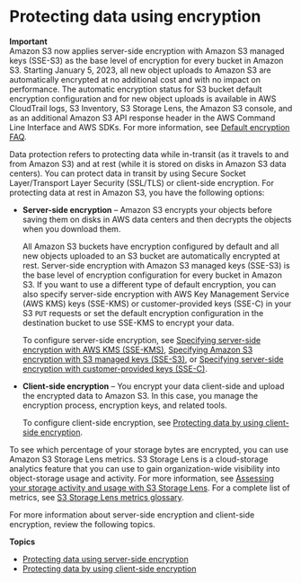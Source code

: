# Protecting data using encryption<a name="UsingEncryption"></a>

**Important**  
Amazon S3 now applies server\-side encryption with Amazon S3 managed keys \(SSE\-S3\) as the base level of encryption for every bucket in Amazon S3\. Starting January 5, 2023, all new object uploads to Amazon S3 are automatically encrypted at no additional cost and with no impact on performance\. The automatic encryption status for S3 bucket default encryption configuration and for new object uploads is available in AWS CloudTrail logs, S3 Inventory, S3 Storage Lens, the Amazon S3 console, and as an additional Amazon S3 API response header in the AWS Command Line Interface and AWS SDKs\. For more information, see [Default encryption FAQ](https://docs.aws.amazon.com/AmazonS3/latest/userguide/default-encryption-faq.html)\.

Data protection refers to protecting data while in\-transit \(as it travels to and from Amazon S3\) and at rest \(while it is stored on disks in Amazon S3 data centers\)\. You can protect data in transit by using Secure Socket Layer/Transport Layer Security \(SSL/TLS\) or client\-side encryption\. For protecting data at rest in Amazon S3, you have the following options:
+ **Server\-side encryption** – Amazon S3 encrypts your objects before saving them on disks in AWS data centers and then decrypts the objects when you download them\.

  All Amazon S3 buckets have encryption configured by default and all new objects uploaded to an S3 bucket are automatically encrypted at rest\. Server\-side encryption with Amazon S3 managed keys \(SSE\-S3\) is the base level of encryption configuration for every bucket in Amazon S3\. If you want to use a different type of default encryption, you can also specify server\-side encryption with AWS Key Management Service \(AWS KMS\) keys \(SSE\-KMS\) or customer\-provided keys \(SSE\-C\) in your S3 `PUT` requests or set the default encryption configuration in the destination bucket to use SSE\-KMS to encrypt your data\.

  To configure server\-side encryption, see [Specifying server\-side encryption with AWS KMS \(SSE\-KMS\)](specifying-kms-encryption.md), [Specifying Amazon S3 encryption with S3 managed keys \(SSE\-S3\)](specifying-s3-encryption.md), or [Specifying server\-side encryption with customer\-provided keys \(SSE\-C\)](ServerSideEncryptionCustomerKeys.md#specifying-s3-c-encryption)\.
+ **Client\-side encryption** – You encrypt your data client\-side and upload the encrypted data to Amazon S3\. In this case, you manage the encryption process, encryption keys, and related tools\.

  To configure client\-side encryption, see [Protecting data by using client\-side encryption](UsingClientSideEncryption.md)\.

To see which percentage of your storage bytes are encrypted, you can use Amazon S3 Storage Lens metrics\. S3 Storage Lens is a cloud\-storage analytics feature that you can use to gain organization\-wide visibility into object\-storage usage and activity\. For more information, see [ Assessing your storage activity and usage with S3 Storage Lens](https://docs.aws.amazon.com/AmazonS3/latest/userguide/storage_lens?icmpid=docs_s3_user_guide_UsingEncryption.html)\. For a complete list of metrics, see [ S3 Storage Lens metrics glossary](https://docs.aws.amazon.com/AmazonS3/latest/userguide/storage_lens_metrics_glossary.html?icmpid=docs_s3_user_guide_UsingEncryption)\.

For more information about server\-side encryption and client\-side encryption, review the following topics\.

**Topics**
+ [Protecting data using server\-side encryption](serv-side-encryption.md)
+ [Protecting data by using client\-side encryption](UsingClientSideEncryption.md)